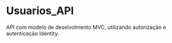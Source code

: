# Usuarios_API
API com modelo de deselvolmento MVC, utilizando autorização e autenticação Identity.
